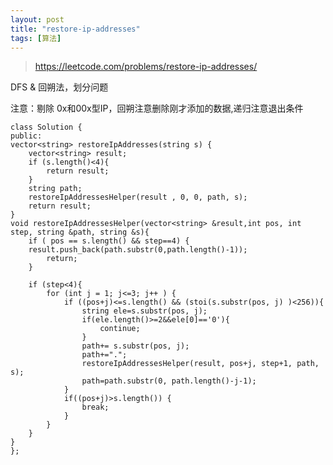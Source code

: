 ```yaml
---
layout: post
title: "restore-ip-addresses"
tags: [算法]
---
```

	

>https://leetcode.com/problems/restore-ip-addresses/

DFS & 回朔法，划分问题

注意：剔除 0x和00x型IP，回朔注意删除刚才添加的数据,递归注意退出条件

	
	class Solution {
	public:
    vector<string> restoreIpAddresses(string s) {
        vector<string> result;
        if (s.length()<4){
            return result;
        }
        string path;
        restoreIpAddressesHelper(result , 0, 0, path, s);
        return result;
    }
    void restoreIpAddressesHelper(vector<string> &result,int pos, int step, string &path, string &s){
        if ( pos == s.length() && step==4) {
        result.push_back(path.substr(0,path.length()-1));
            return;
        }
        
        if (step<4){
            for (int j = 1; j<=3; j++ ) {            
                if ((pos+j)<=s.length() && (stoi(s.substr(pos, j) )<256)){
                    string ele=s.substr(pos, j);
                    if(ele.length()>=2&&ele[0]=='0'){
                        continue;
                    }
                    path+= s.substr(pos, j);
                    path+=".";
                    restoreIpAddressesHelper(result, pos+j, step+1, path, s);
                    path=path.substr(0, path.length()-j-1);
                }
                if((pos+j)>s.length()) {
                    break;
                }
            }  
        }
    }
	};